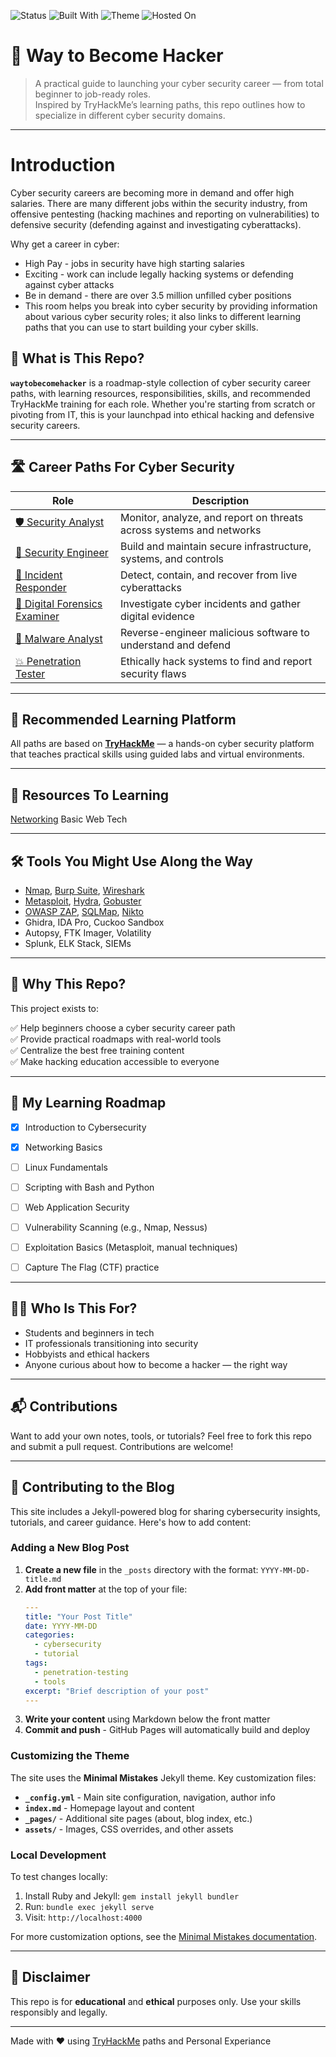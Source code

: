 ![Status](https://img.shields.io/badge/status-active-brightgreen)
![Built With](https://img.shields.io/badge/built%20with-Jekyll-red)
![Theme](https://img.shields.io/badge/theme-Minimal%20Mistakes-blue)
![Hosted On](https://img.shields.io/badge/hosted%20on-GitHub%20Pages-lightgrey)

# 🧠 Way to Become Hacker

> A practical guide to launching your cyber security career — from total beginner to job-ready roles.  
> Inspired by TryHackMe’s learning paths, this repo outlines how to specialize in different cyber security domains.

---
# Introduction
Cyber security careers are becoming more in demand and offer high salaries. There are many different jobs within the security industry, from offensive pentesting (hacking machines and reporting on vulnerabilities) to defensive security (defending against and investigating cyberattacks).

Why get a career in cyber:

 * High Pay - jobs in security have high starting salaries
 * Exciting - work can include legally hacking systems or defending against cyber attacks
 * Be in demand - there are over 3.5 million unfilled cyber positions
 * This room helps you break into cyber security by providing information about various cyber security roles; it also links to different learning paths that you can use to start building your cyber skills.

## 🔐 What is This Repo?

**`waytobecomehacker`** is a roadmap-style collection of cyber security career paths, with learning resources, responsibilities, skills, and recommended TryHackMe training for each role. Whether you're starting from scratch or pivoting from IT, this is your launchpad into ethical hacking and defensive security careers.

---

## 🛣️ Career Paths For Cyber Security

| Role | Description |
|------|-------------|
| [🛡️ Security Analyst](./SecurityAnalyst.md) | Monitor, analyze, and report on threats across systems and networks |
| [🔧 Security Engineer](./SecurityEngineer.md) | Build and maintain secure infrastructure, systems, and controls |
| [🚨 Incident Responder](./IncidentResponder.md) | Detect, contain, and recover from live cyberattacks |
| [🧪 Digital Forensics Examiner](./DigitalForensicsExaminer.md) | Investigate cyber incidents and gather digital evidence |
| [🧬 Malware Analyst](./MalwareAnalyst.md) | Reverse-engineer malicious software to understand and defend |
| [💥 Penetration Tester](./PenetrationTester.md) | Ethically hack systems to find and report security flaws |

---

## 🧭 Recommended Learning Platform

All paths are based on **[TryHackMe](https://tryhackme.com/)** — a hands-on cyber security platform that teaches practical skills using guided labs and virtual environments.

---

## 📁 Resources To Learning
[Networking](./Networking/)
Basic Web Tech

---

## 🛠️ Tools You Might Use Along the Way

- [Nmap](Networking/Tools/Nmap.md), [Burp Suite](Web-Hacking-Tools/BurpSuite.md), [Wireshark](Networking/Tools/Wireshark-Roadmap.md)
- [Metasploit](Web-Hacking-Tools/Metasploit-Notes.md), [Hydra](Web-Hacking-Tools/Hydra.md), [Gobuster](Web-Hacking-Tools/Gobuster.md)
- [OWASP ZAP](Web-Hacking-Tools/OWASP-ZAP.md), [SQLMap](Web-Hacking-Tools/SQLMap.md), [Nikto](Web-Hacking-Tools/Nikto.md)
- Ghidra, IDA Pro, Cuckoo Sandbox
- Autopsy, FTK Imager, Volatility
- Splunk, ELK Stack, SIEMs

---

## 💬 Why This Repo?

This project exists to:

✅ Help beginners choose a cyber security career path  
✅ Provide practical roadmaps with real-world tools  
✅ Centralize the best free training content  
✅ Make hacking education accessible to everyone  

---

## 🚀 My Learning Roadmap

- [x] Introduction to Cybersecurity
- [x] Networking Basics
- [ ] Linux Fundamentals
- [ ] Scripting with Bash and Python
- [ ] Web Application Security
- [ ] Vulnerability Scanning (e.g., Nmap, Nessus)
- [ ] Exploitation Basics (Metasploit, manual techniques)
- [ ] Capture The Flag (CTF) practice


---

## 🙋‍♂️ Who Is This For?

- Students and beginners in tech  
- IT professionals transitioning into security  
- Hobbyists and ethical hackers  
- Anyone curious about how to become a hacker — the right way

---

## 📬 Contributions

Want to add your own notes, tools, or tutorials? Feel free to fork this repo and submit a pull request. Contributions are welcome!

---

## 📝 Contributing to the Blog

This site includes a Jekyll-powered blog for sharing cybersecurity insights, tutorials, and career guidance. Here's how to add content:

### Adding a New Blog Post

1. **Create a new file** in the `_posts` directory with the format: `YYYY-MM-DD-title.md`
2. **Add front matter** at the top of your file:
   ```yaml
   ---
   title: "Your Post Title"
   date: YYYY-MM-DD
   categories:
     - cybersecurity
     - tutorial
   tags:
     - penetration-testing
     - tools
   excerpt: "Brief description of your post"
   ---
   ```
3. **Write your content** using Markdown below the front matter
4. **Commit and push** - GitHub Pages will automatically build and deploy

### Customizing the Theme

The site uses the **Minimal Mistakes** Jekyll theme. Key customization files:

- **`_config.yml`** - Main site configuration, navigation, author info
- **`index.md`** - Homepage layout and content  
- **`_pages/`** - Additional site pages (about, blog index, etc.)
- **`assets/`** - Images, CSS overrides, and other assets

### Local Development

To test changes locally:

1. Install Ruby and Jekyll: `gem install jekyll bundler`
2. Run: `bundle exec jekyll serve`
3. Visit: `http://localhost:4000`

For more customization options, see the [Minimal Mistakes documentation](https://mmistakes.github.io/minimal-mistakes/).

---

## 🧨 Disclaimer

This repo is for **educational** and **ethical** purposes only. Use your skills responsibly and legally.

---

Made with ❤️ using [TryHackMe](https://tryhackme.com/) paths and Personal Experiance
